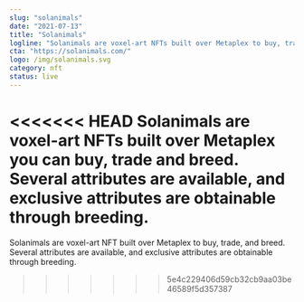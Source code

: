 ```yaml
---
slug: "solanimals"
date: "2021-07-13"
title: "Solanimals"
logline: "Solanimals are voxel-art NFTs built over Metaplex to buy, trade, and breed. Several attributes are available, and exclusive attributes are obtainable through breeding."
cta: "https://solanimals.com/"
logo: /img/solanimals.svg
category: nft
status: live
---
```


<<<<<<< HEAD
Solanimals are voxel-art NFTs built over Metaplex you can buy, trade and breed. Several attributes are available, and exclusive attributes are obtainable through breeding.
=======
Solanimals are voxel-art NFT built over Metaplex to buy, trade, and breed. Several attributes are available, and exclusive attributes are obtainable through breeding.

> > > > > > > 5e4c229406d59cb32cb9aa03be46589f5d357387
